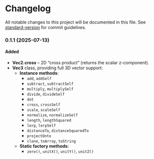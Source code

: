 # Changelog

All notable changes to this project will be documented in this file. See [standard-version](https://github.com/conventional-changelog/standard-version) for commit guidelines.

### 0.1.1 (2025-07-13)
#### Added
- **Vec2.cross** – 2D “cross product” (returns the scalar z-component).
- **Vec3** class, providing full 3D vector support:
  - **Instance methods**:
    - `add`, `addSelf`
    - `subtract`, `subtractSelf`
    - `multiply`, `multiplySelf`
    - `divide`, `divideSelf`
    - `dot`
    - `cross`, `crossSelf`
    - `scale`, `scaleSelf`
    - `normalize`, `normalizeSelf`
    - `length`, `lengthSquared`
    - `lerp`, `lerpSelf`
    - `distanceTo`, `distanceSquaredTo`
    - `projectOnto`
    - `clone`, `toArray`, `toString`
  - **Static factory methods**:
    - `zero()`, `unitX()`, `unitY()`, `unitZ()`
